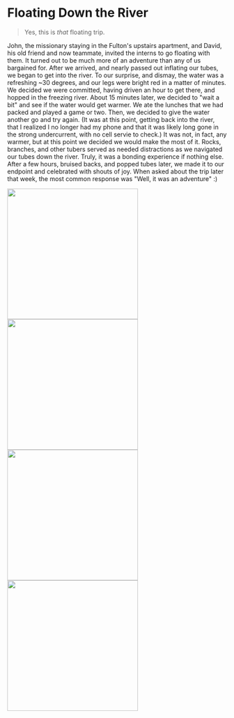 # Floating Down the River
> Yes, this is *that* floating trip.

John, the missionary staying in the Fulton's upstairs apartment, and David, his old friend and now teammate, invited the interns to go floating with them. It turned out to be much more of an adventure than any of us bargained for.
After we arrived, and nearly passed out inflating our tubes, we began to get into the river. To our surprise, and dismay, the water was a refreshing ~30 degrees, and our legs were bright red in a matter of minutes. We decided we were committed, having driven an hour to get there, and hopped in the freezing river. About 15 minutes later, we decided to "wait a bit" and see if the water would get warmer. We ate the lunches that we had packed and played a game or two. Then, we decided to give the water another go and try again. (It was at this point, getting back into the river, that I realized I no longer had my phone and that it was likely long gone in the strong undercurrent, with no cell servie to check.)
It was not, in fact, any warmer, but at this point we decided we would make the most of it. Rocks, branches, and other tubers served as needed distractions as we navigated our tubes down the river. Truly, it was a bonding experience if nothing else.
After a few hours, bruised backs, and popped tubes later, we made it to our endpoint and celebrated with shouts of joy. When asked about the trip later that week, the most common response was "Well, it was an adventure" :)

<img src="https://user-images.githubusercontent.com/85954819/125208197-61bc7800-e24e-11eb-9bc0-d06f31842503.jpg" width=300px>
<img src="https://user-images.githubusercontent.com/85954819/125208223-81ec3700-e24e-11eb-8800-c7687209feb0.jpg" width=300px>
<img src="https://user-images.githubusercontent.com/85954819/125208250-a9430400-e24e-11eb-8c05-ba0b9391f2da.jpg" width=300px>
<img src="https://user-images.githubusercontent.com/85954819/125208321-d7284880-e24e-11eb-96b9-8056c4d774d5.jpg" width=300px>
